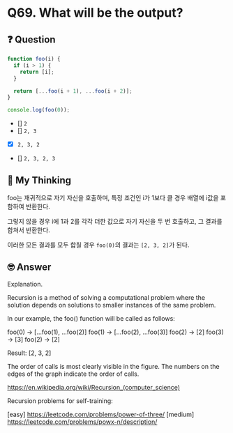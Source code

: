 # Q69. What will be the output?

## ❓ Question

```js
function foo(i) {
  if (i > 1) {
    return [i];
  }

  return [...foo(i + 1), ...foo(i + 2)];
}

console.log(foo(0));
```

- [] `2`
- [] `2, 3`
- [x] `2, 3, 2`
- [] `2, 3, 2, 3`

## 🤔 My Thinking

foo는 재귀적으로 자기 자신을 호출하며, 특정 조건인 i가 1보다 클 경우 배열에 i값을 포함하여 반환한다.

그렇지 않을 경우 i에 1과 2를 각각 더한 값으로 자기 자신을 두 번 호출하고, 그 결과를 합쳐서 반환한다.

이러한 모든 결과를 모두 합칠 경우 `foo(0)`의 결과는 `[2, 3, 2]`가 된다.

## 🤓 Answer

Explanation.

Recursion is a method of solving a computational problem where the solution depends on solutions to smaller instances of the same problem.

In our example, the foo() function will be called as follows:

foo(0) -> [...foo(1), ...foo(2)]
foo(1) -> [...foo(2), ...foo(3)]
foo(2) -> [2]
foo(3) -> [3]
foo(2) -> [2]

Result: [2, 3, 2]

The order of calls is most clearly visible in the figure. The numbers on the edges of the graph indicate the order of calls.

https://en.wikipedia.org/wiki/Recursion_(computer_science)

Recursion problems for self-training:

[easy] https://leetcode.com/problems/power-of-three/
[medium] https://leetcode.com/problems/powx-n/description/
